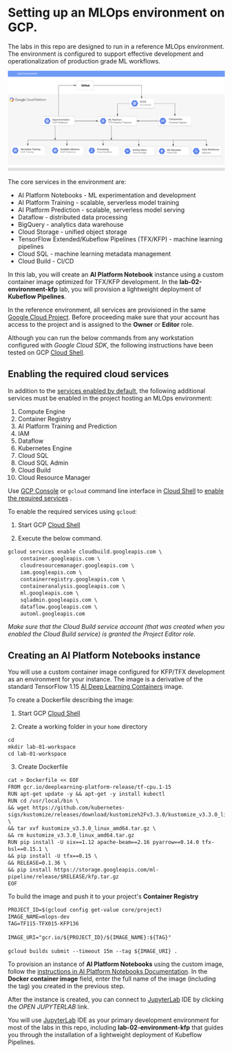 # Setting up an MLOps environment on GCP.

The labs in this repo are designed to run in a reference MLOps environment. The environment is configured to support effective development and operationalization of production grade ML workflows.

![Reference topolgy](/images/lab_300.png)

The core services in the environment are:
- AI Platform Notebooks - ML experimentation and development
- AI Platform Training - scalable, serverless model training
- AI Platform Prediction - scalable, serverless model serving
- Dataflow - distributed data processing
- BigQuery - analytics data warehouse
- Cloud Storage - unified object storage
- TensorFlow Extended/Kubeflow Pipelines (TFX/KFP) - machine learning pipelines
- Cloud SQL - machine learning metadata  management
- Cloud Build - CI/CD
    
In this lab, you will create an **AI Platform Notebook** instance using a custom container image optimized for TFX/KFP development. In the **lab-02-environment-kfp** lab, you will provision a lightweight deployment of **Kubeflow Pipelines**.

In the reference environment, all services are provisioned in the same [Google Cloud Project](https://cloud.google.com/storage/docs/projects). Before proceeding make sure that your account has access to the project and is assigned to the **Owner** or **Editor** role.

Although you can run the below commands from any workstation configured with *Google Cloud SDK*, the following instructions have been tested on GCP [Cloud Shell](https://cloud.google.com/shell/).

## Enabling the required cloud services

In addition to the [services enabled by default](https://cloud.google.com/service-usage/docs/enabled-service), the following additional services must be enabled in the project hosting an MLOps environment:

1. Compute Engine
1. Container Registry
1. AI Platform Training and Prediction
1. IAM
1. Dataflow
1. Kubernetes Engine
1. Cloud SQL
1. Cloud SQL Admin
1. Cloud Build
1. Cloud Resource Manager

Use [GCP Console](https://console.cloud.google.com/) or `gcloud` command line interface in [Cloud Shell](https://cloud.google.com/shell/docs/) to [enable the required services](https://cloud.google.com/service-usage/docs/enable-disable) . 

To enable the required services using `gcloud`:
1. Start GCP [Cloud Shell](https://cloud.google.com/shell/docs/)

2. Execute the below command.
```
gcloud services enable cloudbuild.googleapis.com \
	container.googleapis.com \
	cloudresourcemanager.googleapis.com \
	iam.googleapis.com \
	containerregistry.googleapis.com \
	containeranalysis.googleapis.com \
	ml.googleapis.com \
	sqladmin.googleapis.com \
	dataflow.googleapis.com \
	automl.googleapis.com
```

*Make sure that the Cloud Build service account (that was created when you enabled the Cloud Build service) is granted the Project Editor role.*


## Creating an **AI Platform Notebooks** instance

You will use a custom container image configured for KFP/TFX development as an environment for your instance. The image is a derivative of the standard TensorFlow 1.15  [AI Deep Learning Containers](https://cloud.google.com/ai-platform/deep-learning-containers/docs/) image.

To create a Dockerfile describing the image:

1. Start GCP [Cloud Shell](https://cloud.google.com/shell/docs/)

2. Create a working folder in your `home` directory
```
cd
mkdir lab-01-workspace
cd lab-01-workspace
```

3. Create Dockerfile 
```
cat > Dockerfile << EOF
FROM gcr.io/deeplearning-platform-release/tf-cpu.1-15
RUN apt-get update -y && apt-get -y install kubectl
RUN cd /usr/local/bin \
&& wget https://github.com/kubernetes-sigs/kustomize/releases/download/kustomize%2Fv3.3.0/kustomize_v3.3.0_linux_amd64.tar.gz \
&& tar xvf kustomize_v3.3.0_linux_amd64.tar.gz \
&& rm kustomize_v3.3.0_linux_amd64.tar.gz
RUN pip install -U six==1.12 apache-beam==2.16 pyarrow==0.14.0 tfx-bsl==0.15.1 \
&& pip install -U tfx==0.15 \
&& RELEASE=0.1.36 \
&& pip install https://storage.googleapis.com/ml-pipeline/release/$RELEASE/kfp.tar.gz
EOF
```

To build the image and push it to your project's **Container Registry**

```
PROJECT_ID=$(gcloud config get-value core/project)
IMAGE_NAME=mlops-dev
TAG=TF115-TFX015-KFP136

IMAGE_URI="gcr.io/${PROJECT_ID}/${IMAGE_NAME}:${TAG}"

gcloud builds submit --timeout 15m --tag ${IMAGE_URI} .
```

To provision an instance of **AI Platform Notebooks** using the custom image, follow the  [instructions in AI Platform Notebooks Documentation](https://cloud.google.com/ai-platform/notebooks/docs/custom-container). In the **Docker container image** field, enter the full name of the image (including the tag) you created in the previous step.

After the instance is created, you can connect to [JupyterLab](https://jupyter.org/) IDE by clicking the *OPEN JUPYTERLAB* link.

You will use [JupyterLab](https://jupyter.org/) IDE as your primary development environment for most of the labs in this repo, including **lab-02-environment-kfp** that guides you through the installation of a lightweight deployment of Kubeflow Pipelines.


